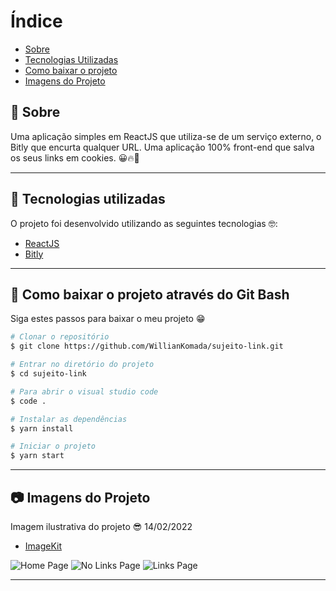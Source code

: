 # Índice

- [Sobre](#-sobre)
- [Tecnologias Utilizadas](#-tecnologias-utilizadas)
- [Como baixar o projeto](#-como-baixar-o-projeto)
- [Imagens do Projeto](#-imagens-do-projeto)

## 📝 Sobre

<p>
  Uma aplicação simples em ReactJS que utiliza-se de um serviço externo, o Bitly que encurta qualquer URL. Uma aplicação 100% front-end que salva os seus links em cookies. 😀🔥🚀 
</p>

---

## 🚀 Tecnologias utilizadas

<p>O projeto foi desenvolvido utilizando as seguintes tecnologias 🤓:</p>

- [ReactJS](https://reactjs.org)
- [Bitly](https://dev.bitly.com/)

---

## 📁 Como baixar o projeto através do Git Bash

<p>Siga estes passos para baixar o meu projeto 😁</p>

```bash
# Clonar o repositório
$ git clone https://github.com/WillianKomada/sujeito-link.git

# Entrar no diretório do projeto
$ cd sujeito-link

# Para abrir o visual studio code
$ code .

# Instalar as dependências
$ yarn install

# Iniciar o projeto
$ yarn start
```

---

## 📷 Imagens do Projeto

<p>Imagem ilustrativa do projeto 😎 14/02/2022</p>

- [ImageKit](https://imagekit.io/)

<img src="https://ik.imagekit.io/cucgno2zqys/link1_LbWsLb8QT8e.PNG?ik-sdk-version=javascript-1.4.3&updatedAt=1644862228514" alt="Home Page">
<img src="https://ik.imagekit.io/cucgno2zqys/link3_W1ls5xvOO.PNG?ik-sdk-version=javascript-1.4.3&updatedAt=1644862228509" alt="No Links Page">
<img src="https://ik.imagekit.io/cucgno2zqys/link2_rk4Lyd8es.PNG?ik-sdk-version=javascript-1.4.3&updatedAt=1644862228503" alt="Links Page">

---
